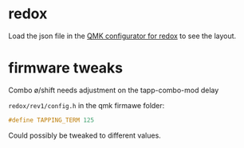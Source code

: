 # redox

Load the json file in the [QMK configurator for redox](https://config.qmk.fm/#/redox/rev1/LAYOUT) to see the layout.

# firmware tweaks

Combo ø/shift needs adjustment on the tapp-combo-mod delay

`redox/rev1/config.h` in the qmk firmawe folder:

```C
#define TAPPING_TERM 125
```

Could possibly be tweaked to different values.
